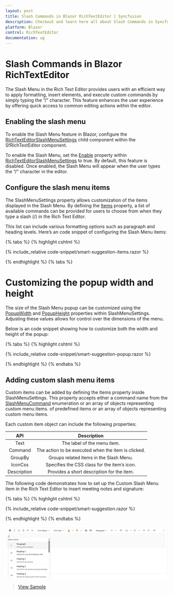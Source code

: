 ```yaml
---
layout: post
title: Slash Commands in Blazor RichTextEditor | Syncfusion
description: Checkout and learn here all about Slash Commands in Syncfusion Blazor RichTextEditor component and much more.
platform: Blazor
control: RichTextEditor
documentation: ug
---
```


# Slash Commands in Blazor RichTextEditor

The Slash Menu in the Rich Text Editor provides users with an efficient way to apply formatting, insert elements, and execute custom commands by simply typing the “/” character. This feature enhances the user experience by offering quick access to common editing actions within the editor.

## Enabling the slash menu
To enable the Slash Menu feature in Blazor, configure the [RichTextEditorSlashMenuSettings](https://help.syncfusion.com/cr/blazor/Syncfusion.Blazor.RichTextEditor.RichTextEditorSlashMenuSettings.html) child component within the SfRichTextEditor component.

To enable the Slash Menu, set the [Enable](https://help.syncfusion.com/cr/blazor/Syncfusion.Blazor.RichTextEditor.RichTextEditorSlashMenuSettings.html#Syncfusion_Blazor_RichTextEditor_RichTextEditorSlashMenuSettings_Enable) property within [RichTextEditorSlashMenuSettings](https://help.syncfusion.com/cr/blazor/Syncfusion.Blazor.RichTextEditor.RichTextEditorSlashMenuSettings.html) to true. By default, this feature is disabled. Once enabled, the Slash Menu will appear when the user types the “/” character in the editor.

## Configure the slash menu items

The SlashMenuSettings property allows customization of the items displayed in the Slash Menu. By defining the [Items](https://help.syncfusion.com/cr/blazor/Syncfusion.Blazor.RichTextEditor.RichTextEditorSlashMenuSettings.html#Syncfusion_Blazor_RichTextEditor_RichTextEditorSlashMenuSettings_Items) property, a list of available commands can be provided for users to choose from when they type a slash (/) in the Rich Text Editor.

This list can include various formatting options such as paragraph and heading levels. Here’s an code snippet of configuring the Slash Menu items:

{% tabs %}
{% highlight cshtml %}

{% include_relative code-snippet/smart-suggestion-items.razor %}

{% endhighlight %}
{% tabs %}

# Customizing the popup width and height

The size of the Slash Menu popup can be customized using the [PopupWidth](https://help.syncfusion.com/cr/blazor/Syncfusion.Blazor.RichTextEditor.RichTextEditorSlashMenuSettings.html#Syncfusion_Blazor_RichTextEditor_RichTextEditorSlashMenuSettings_PopupWidth) and [PopupHeight](https://help.syncfusion.com/cr/blazor/Syncfusion.Blazor.RichTextEditor.RichTextEditorSlashMenuSettings.html#Syncfusion_Blazor_RichTextEditor_RichTextEditorSlashMenuSettings_PopupHeight) properties within SlashMenuSettings. Adjusting these values allows for control over the dimensions of the menu.

Below is an code snippet showing how to customize both the width and height of the popup:

{% tabs %}
{% highlight cshtml %}

{% include_relative code-snippet/smart-suggestion-popup.razor %}

{% endhighlight %}
{% endtabs %}

## Adding custom slash menu items

Custom items can be added by defining the Items property inside SlashMenuSettings. This property accepts either a command name from the [SlashMenuCommand](https://help.syncfusion.com/cr/blazor/Syncfusion.Blazor.RichTextEditor.SlashMenuCommand.html) enumeration or an array of objects representing custom menu items. of predefined items or an array of objects representing custom menu items.

Each custom item object can include the following properties:

| API | Description | 
|:----------------:|:---------:|
| Text| The label of the menu item. | false | boolean |
| Command | The action to be executed when the item is clicked.|
| GroupBy | Groups related items in the Slash Menu. |
| IconCss | Specifies the CSS class for the item’s icon. | 
| Description | Provides a short description for the item. | 

The following code demonstrates how to set up the Custom Slash Menu item in the Rich Text Editor to insert meeting notes and signature:

{% tabs %}
{% highlight cshtml %}

{% include_relative code-snippet/smart-suggestion.razor %}

{% endhighlight %}
{% endtabs %}

![Blazor RichTextEditor mention integration](./images/smart-suggestion.png)

> [View Sample](https://blazor.syncfusion.com/demos/rich-text-editor/smart-suggestion?theme=bootstrap5)

